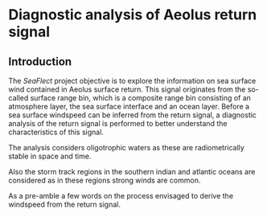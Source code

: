 # Diagnostic analysis of Aeolus return signal 

## Introduction

The *SeaFlect* project objective is to explore the information on sea surface wind contained in Aeolus surface return.
This signal originates from the so-called surface range bin, which is a composite range bin consisting of an atmosphere layer, the sea surface interface and an ocean layer.
Before a sea surface windspeed can be inferred from the return signal, a diagnostic analysis of the return signal is performed to better understand the characteristics of this signal. 

The analysis considers oligotrophic waters as these are radiometrically stable in space and time.

Also the storm track regions in the southern indian and atlantic oceans are considered as in these regions strong winds are common.

As a pre-amble a few words on the process envisaged to derive the windspeed from the return signal.
